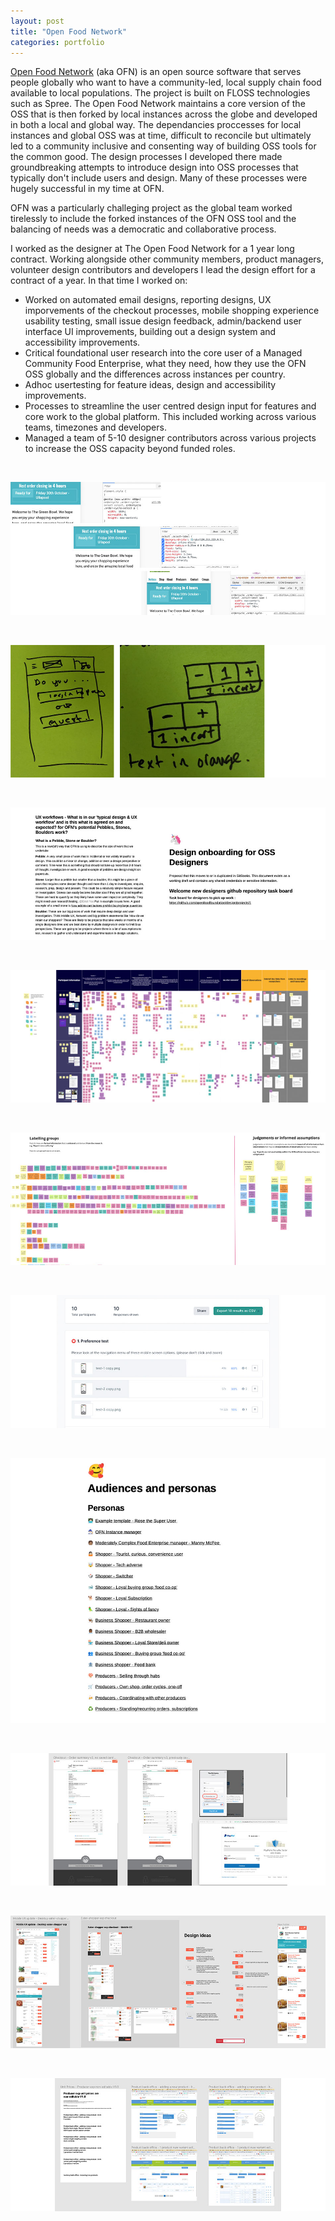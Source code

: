 ```yaml
---
layout: post
title: "Open Food Network"
categories: portfolio
---
```


[Open Food Network](https://openfoodnetwork.org/) (aka OFN) is an open source software that serves people globally who want to have a community-led, local supply chain food available to local populations. The project is built on FLOSS technologies such as Spree. The Open Food Network maintains a core version of the OSS that is then forked by local instances across the globe and developed in both a local and global way. The dependancies proccesses for local instances and global OSS was at time, difficult to reconcile but ultimately led to a community inclusive and consenting way of building OSS tools for the common good. The design processes I developed there made groundbreaking attempts to introduce design into OSS processes that typically don't include users and design. Many of these processes were hugely successful in my time at OFN.

OFN was a particularly challeging project as the global team worked tirelessly to include the forked instances of the OFN OSS tool and the balancing of needs was a democratic and collaborative process.

I worked as the designer at The Open Food Network for a 1 year long contract. Working alongside other community members, product managers, volunteer design contributors and developers I lead the design effort for a contract of a year. In that time I worked on:

- Worked on automated email designs, reporting designs, UX imporvements of the checkout processes, mobile shopping experience usability testing, small issue design feedback, admin/backend user interface UI improvements, building out a design system and accessibility improvements.
- Critical foundational user research into the core user of a Managed Community Food Enterprise, what they need, how they use the OFN OSS globally and the differences across instances per country.
- Adhoc usertesting for feature ideas, design and accessibility improvements.
- Processes to streamline the user centred design input for features and core work to the global platform. This included working across various teams, timezones and developers.
- Managed a team of 5-10 designer contributors across various projects to increase the OSS capacity beyond funded roles.

<br />

![Open Food Network UI design via inspect element CSS changes](https://raw.githubusercontent.com/Erioldoesdesign/erioldoesdesign.github.io/master/images/OFN-1-950x400.jpg "Open Food Network UI design via inspect element CSS changes")

<br />

![Open Food Network UI sketches from Usertesting Sessions](https://raw.githubusercontent.com/Erioldoesdesign/erioldoesdesign.github.io/master/images/OFN-1-1-950x400.jpg "Open Food Network UI sketches from Usertesting Sessions")

<br />

![Open Food Network Design team processes](https://raw.githubusercontent.com/Erioldoesdesign/erioldoesdesign.github.io/master/images/OFN-2-950x400.jpg "Open Food Network Design team processes")

<br />

![Open Food Network foundational user research](https://raw.githubusercontent.com/Erioldoesdesign/erioldoesdesign.github.io/master/images/OFN-3-950x400.jpg "Open Food Network foundational user research")

<br />

![Open Food Network foundational user research synthesis](https://raw.githubusercontent.com/Erioldoesdesign/erioldoesdesign.github.io/master/images/OFN-4-950x400.jpg "Open Food Network foundational user research synthesis")

<br />

![Open Food Network user testing](https://raw.githubusercontent.com/Erioldoesdesign/erioldoesdesign.github.io/master/images/OFN-5-950x400.jpg "Open Food Network user testing")

<br />

![Open Food Network Audience personas](https://raw.githubusercontent.com/Erioldoesdesign/erioldoesdesign.github.io/master/images/OFN-6-950x800.jpg "Open Food Network Audience personas")

<br />

![Open Food Network checkout UI high fidelty prototypes](https://raw.githubusercontent.com/Erioldoesdesign/erioldoesdesign.github.io/master/images/OFN-7-950x400.jpg "Open Food Network checkout UI high fidelty prototypes")

<br />

![Open Food Network quantity and unit prices UI high fidelty prototypes](https://raw.githubusercontent.com/Erioldoesdesign/erioldoesdesign.github.io/master/images/OFN-8-950x400.jpg "Open Food Network quantity and unit prices UI high fidelty prototypes")

<br />

![Open Food Network quantity and unit prices admin backend](https://raw.githubusercontent.com/Erioldoesdesign/erioldoesdesign.github.io/master/images/OFN-9-950x400.jpg "Open Food Network quantity and unit prices admin backend")